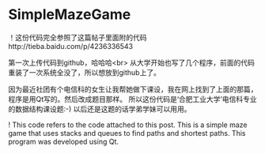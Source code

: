 # SimpleMazeGame
！这份代码完全参照了这篇帖子里面附的代码http://tieba.baidu.com/p/4236336543

第一次上传代码到github，哈哈哈<br\>
从大学开始也写了几个程序，前面的代码重装了一次系统全没了，所以想放到github上了。

因为最近社团有个电信科的女生让我帮她做下课设，我在网上找到了上面的那篇，程序是用Qt写的。然后改成题目那样。
所以这份代码是‘合肥工业大学’电信科专业的数据结构课设题:-)
以后还是这题的话学弟学妹可以用用。


! This code refers to the code attached to this post.
This is a simple maze game that uses stacks and queues to find paths and shortest paths. 
This program was developed using Qt.
